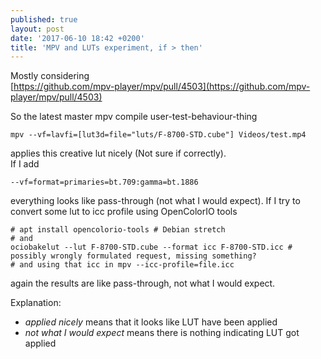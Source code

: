 ```yaml
---
published: true
layout: post
date: '2017-06-10 18:42 +0200'
title: 'MPV and LUTs experiment, if > then'
---
```

Mostly considering  
[https://github.com/mpv-player/mpv/pull/4503](https://github.com/mpv-player/mpv/pull/4503)

So the latest master mpv compile user-test-behaviour-thing

    mpv --vf=lavfi=[lut3d=file="luts/F-8700-STD.cube"] Videos/test.mp4
    
applies this creative lut nicely (Not sure if correctly).  
If I add

    --vf=format=primaries=bt.709:gamma=bt.1886
    
everything looks like pass-through (not what I would expect). If I try to convert some lut to icc profile using OpenColorIO tools

    # apt install opencolorio-tools # Debian stretch
    # and
    ociobakelut --lut F-8700-STD.cube --format icc F-8700-STD.icc # possibly wrongly formulated request, missing something?
    # and using that icc in mpv --icc-profile=file.icc
    
again the results are like pass-through, not what I would expect.

Explanation:
- *applied nicely* means that it looks like LUT have been applied
- *not what I would expect* means there is nothing indicating LUT got applied
